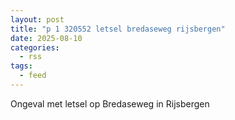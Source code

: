 ```yaml
---
layout: post
title: "p 1 320552 letsel bredaseweg rijsbergen"
date: 2025-08-10
categories: 
  - rss
tags: 
  - feed
---
```


Ongeval met letsel op Bredaseweg in Rijsbergen
